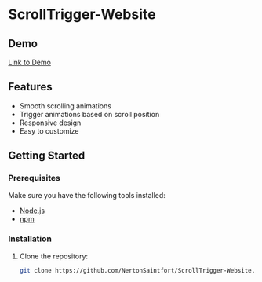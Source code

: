 # ScrollTrigger-Website

## Demo

[Link to Demo](#)

## Features

- Smooth scrolling animations
- Trigger animations based on scroll position
- Responsive design
- Easy to customize

## Getting Started

### Prerequisites

Make sure you have the following tools installed:

- [Node.js](https://nodejs.org/)
- [npm](https://www.npmjs.com/)

### Installation

1. Clone the repository:

   ```bash
   git clone https://github.com/NertonSaintfort/ScrollTrigger-Website.git
